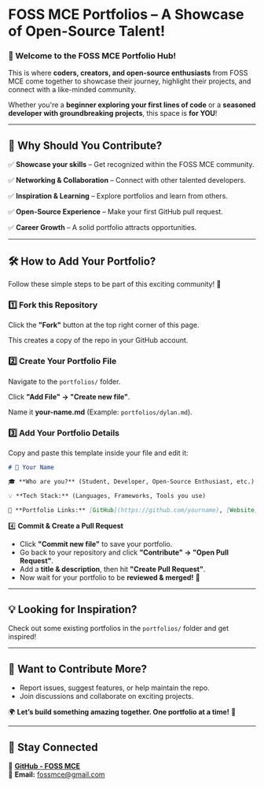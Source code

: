 # FOSS MCE Portfolios – A Showcase of Open-Source Talent!  

### 🎉 Welcome to the FOSS MCE Portfolio Hub!  

This is where **coders, creators, and open-source enthusiasts** from FOSS MCE come together to showcase their journey, highlight their projects, and connect with a like-minded community.  

Whether you're a **beginner exploring your first lines of code** or a **seasoned developer with groundbreaking projects**, this space is **for YOU**!  

---

## 🌟 Why Should You Contribute?  

✅ **Showcase your skills** – Get recognized within the FOSS MCE community.  

✅ **Networking & Collaboration** – Connect with other talented developers.  

✅ **Inspiration & Learning** – Explore portfolios and learn from others.  

✅ **Open-Source Experience** – Make your first GitHub pull request.  

✅ **Career Growth** – A solid portfolio attracts opportunities.  

---

## 🛠 How to Add Your Portfolio?  

Follow these simple steps to be part of this exciting community! 🚀  

### 1️⃣ Fork this Repository  

Click the **"Fork"** button at the top right corner of this page.  

This creates a copy of the repo in your GitHub account.  

### 2️⃣ Create Your Portfolio File  

Navigate to the `portfolios/` folder.  

Click **"Add File" → "Create new file"**.  

Name it **your-name.md** (Example: `portfolios/dylan.md`).  



### 3️⃣ Add Your Portfolio Details  
Copy and paste this template inside your file and edit it:  

```md
# 🚀 Your Name  

🎓 **Who are you?** (Student, Developer, Open-Source Enthusiast, etc.)  

💡 **Tech Stack:** (Languages, Frameworks, Tools you use)  

🔗 **Portfolio Links:** [GitHub](https://github.com/yourname), [Website](https://yourwebsite.com)
``` 

4️⃣ **Commit & Create a Pull Request**  

- Click **"Commit new file"** to save your portfolio.  
- Go back to your repository and click **"Contribute" → "Open Pull Request"**.  
- Add a **title & description**, then hit **"Create Pull Request"**.  
- Now wait for your portfolio to be **reviewed & merged!** 🎉  

---

## 💡 Looking for Inspiration?  

Check out some existing portfolios in the `portfolios/` folder and get inspired!  

---

## 📢 Want to Contribute More?  

- Report issues, suggest features, or help maintain the repo.  
- Join discussions and collaborate on exciting projects.  

🌍 **Let’s build something amazing together. One portfolio at a time!** 🚀  

---

## 📌 Stay Connected  

🔗 **[GitHub - FOSS MCE](https://github.com/Foss-mce)**  
📧 **Email:** fossmce@gmail.com  
